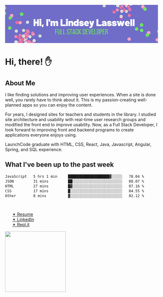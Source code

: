 [![Lindsey's GitHub Banner](./README-image.png)](http://lindseylasswell.com)

# Hi, there! &#9995;

## About Me
I like finding solutions and improving user experiences. When a site is done well, you rarely have to think about it. This is my passion-creating well-planned apps so you can enjoy the content.

For years, I designed sites for teachers and students in the library. I studied site architecture and usability with real-time user research groups and modified the front end to improve usability. Now, as a Full Stack Developer, I look forward to improving front and backend programs to create applications everyone enjoys using. 

LaunchCode graduate with HTML, CSS, React, Java, Javascript, Angular, Spring, and SQL experience. 
<br>

## What I've been up to the past week
<!--START_SECTION:waka-->

```text
JavaScript   5 hrs 1 min     ███████████████████▓░░░░░   78.04 %
JSON         31 mins         ██░░░░░░░░░░░░░░░░░░░░░░░   08.07 %
HTML         27 mins         █▓░░░░░░░░░░░░░░░░░░░░░░░   07.16 %
CSS          17 mins         █░░░░░░░░░░░░░░░░░░░░░░░░   04.55 %
Other        8 mins          ▓░░░░░░░░░░░░░░░░░░░░░░░░   02.12 %
```

<!--END_SECTION:waka-->
<br>
   <ul>
      <a href="https://docs.google.com/document/d/1EZRaRhToQ2cdHuT53qrAlrjwHFEnu315GehuxDlN-0Y/edit?usp=sharing">&#10036; Resume</a> <br>
      <a href="https://www.linkedin.com/in/llasswell/">&#10036; LinkedIn</a> <br>
      <a href="https://replit.com/@handfulofkeyz/">&#10036; Repl.it</a> <br>
    </ul>

<img align="center" width="200" height="200" src="https://media.giphy.com/media/13HBDT4QSTpveU/giphy.gif">


  </body>
</html>
